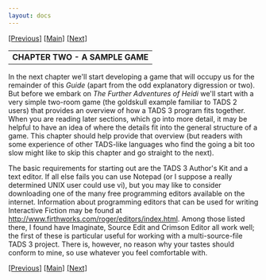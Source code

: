 ```yaml
---
layout: docs
---
```

[\[Previous\]](furtherprogramming.html)
[\[Main\]](newchapterwithtext.html) [\[Next\]](averysimplegame.html)  
  

<table width="100%" data-border="0" data-cellspacing="0"
data-cellpadding="3" data-bgcolor="#C0C0C0">
<colgroup>
<col style="width: 100%" />
</colgroup>
<tbody>
<tr>
<td style="text-align: left;"><strong>CHAPTER TWO - A SAMPLE GAME<br />
</strong></td>
</tr>
</tbody>
</table>

  
In the next chapter we'll start developing a game that will occupy us
for the remainder of this *Guide* (apart from the odd explanatory
digression or two). But before we embark on *The Further Adventures of
Heidi* we'll start with a very simple two-room game (the goldskull
example familiar to TADS 2 users) that provides an overview of how a
TADS 3 program fits together. When you are reading later sections, which
go into more detail, it may be helpful to have an idea of where the
details fit into the general structure of a game. This chapter should
help provide that overview (but readers with some experience of other
TADS-like languages who find the going a bit too slow might like to skip
this chapter and go straight to the next).  
  
The basic requirements for starting out are the TADS 3 Author's Kit and
a text editor. If all else fails you can use Notepad (or I suppose a
really determined UNIX user could use vi), but you may like to consider
downloading one of the many free programming editors available on the
internet. Information about programming editors that can be used for
writing Interactive Fiction may be found at
<a href="http://www.firthworks.com/roger/editors/index.html"
target="_top">http://www.firthworks.com/roger/editors/index.html</a>.
Among those listed there, I found have Imaginate, Source Edit and
Crimson Editor all work well; the first of these is particular useful
for working with a multi-source-file TADS 3 project. There is, however,
no reason why your tastes should conform to mine, so use whatever you
feel comfortable with.  
  
[\[Previous\]](furtherprogramming.html)
[\[Main\]](newchapterwithtext.html) [\[Next\]](averysimplegame.html)  
